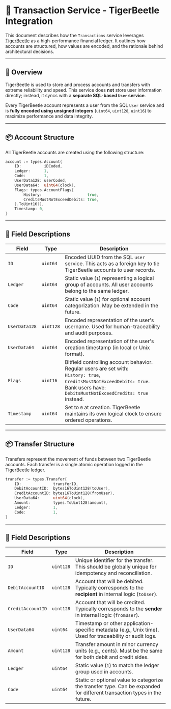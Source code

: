 # 🐯 Transaction Service - TigerBeetle Integration

This document describes how the `Transactions` service leverages [TigerBeetle](https://tigerbeetle.com) as a high-performance financial ledger. It outlines how accounts are structured, how values are encoded, and the rationale behind architectural decisions.

---

## 🧩 Overview

TigerBeetle is used to store and process accounts and transfers with extreme reliability and speed. This service does **not** store user information directly; instead, it syncs with a **separate SQL-based `User` service**.

Every TigerBeetle account represents a user from the SQL `User` service and is **fully encoded using unsigned integers** (`uint64`, `uint128`, `uint16`) to maximize performance and data integrity.

---

## 📦 Account Structure

All TigerBeetle accounts are created using the following structure:

```go
account := types.Account{
	ID:          iDCoded,
	Ledger:      1,
	Code:        1,
	UserData128: userCoded,
	UserData64:  uint64(clock),
	Flags: types.AccountFlags{
		History:                    true,
		CreditsMustNotExceedDebits: true,
	}.ToUint16(),
	Timestamp: 0,
}

```
---
## 🧾 Field Descriptions

| Field         | Type      | Description                                                                                                                                                                                      |
| ------------- | --------- | ------------------------------------------------------------------------------------------------------------------------------------------------------------------------------------------------ |
| `ID`          | `uint64`  | Encoded UUID from the SQL `user` service. This acts as a foreign key to tie TigerBeetle accounts to user records.                                                                                |
| `Ledger`      | `uint64`  | Static value (`1`) representing a logical group of accounts. All user accounts belong to the same ledger.                                                                                        |
| `Code`        | `uint64`  | Static value (`1`) for optional account categorization. May be extended in the future.                                                                                                           |
| `UserData128` | `uint128` | Encoded representation of the user's username. Used for human-traceability and audit purposes.                                                                                                   |
| `UserData64`  | `uint64`  | Encoded representation of the user's creation timestamp (in local or Unix format).                                                                                                               |
| `Flags`       | `uint16`  | Bitfield controlling account behavior. Regular users are set with:<br>`History: true`,<br>`CreditsMustNotExceedDebits: true`.<br>Bank users have:<br>`DebitsMustNotExceedCredits: true` instead. |
| `Timestamp`   | `uint64`  | Set to `0` at creation. TigerBeetle maintains its own logical clock to ensure ordered operations.     

---

## 📦 Transfer Structure

Transfers represent the movement of funds between two TigerBeetle accounts. Each transfer is a single atomic operation logged in the TigerBeetle ledger.

```go
transfer := types.Transfer{
	ID:              transferID,
	DebitAccountID:  bytes16ToUint128(toUser),
	CreditAccountID: bytes16ToUint128(fromUser),
	UserData64:      uint64(clock),
	Amount:          types.ToUint128(amount),
	Ledger:          1,
	Code:            1,
}

```
---
## 🧾 Field Descriptions

| Field             | Type      | Description                                                                                                              |
| ----------------- | --------- | ------------------------------------------------------------------------------------------------------------------------ |
| `ID`              | `uint128` | Unique identifier for the transfer. This should be globally unique for idempotency and reconciliation.                   |
| `DebitAccountID`  | `uint128` | Account that will be debited. Typically corresponds to the **recipient** in internal logic (`toUser`).                   |
| `CreditAccountID` | `uint128` | Account that will be credited. Typically corresponds to the **sender** in internal logic (`fromUser`).                   |
| `UserData64`      | `uint64`  | Timestamp or other application-specific metadata (e.g., Unix time). Used for traceability or audit logs.                 |
| `Amount`          | `uint128` | Transfer amount in minor currency units (e.g., cents). Must be the same for both debit and credit sides.                 |
| `Ledger`          | `uint64`  | Static value (`1`) to match the ledger group used in accounts.                                                           |
| `Code`            | `uint64`  | Static or optional value to categorize the transfer type. Can be expanded for different transaction types in the future. |
